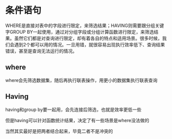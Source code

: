 # 条件语句

WHERE是直接对表中的字段进行限定，来筛选结果；HAVING则需要跟分组关键字GROUP BY一起使用，通过对分组字段或分组计算函数进行限定，来筛选结果。虽然它们都是对查询进行限定，却有着各自的特点和适用场景。很多时候，我们会遇到2个都可以用的情况。一旦用错，就很容易出现执行效率低下、查询结果错误，甚至是查询无法运行的情况。







## where

where会先筛选数据集，随后再执行联表操作，用更小的数据集执行联表查询



## Having

having和group by要一起用，会先连接后筛选，也就是效率更低一些



但是having可以针对函数统计结果，决定了有一些场景是where没法做的





当然其实最好是把两者结合起来，毕竟二者不是冲突的